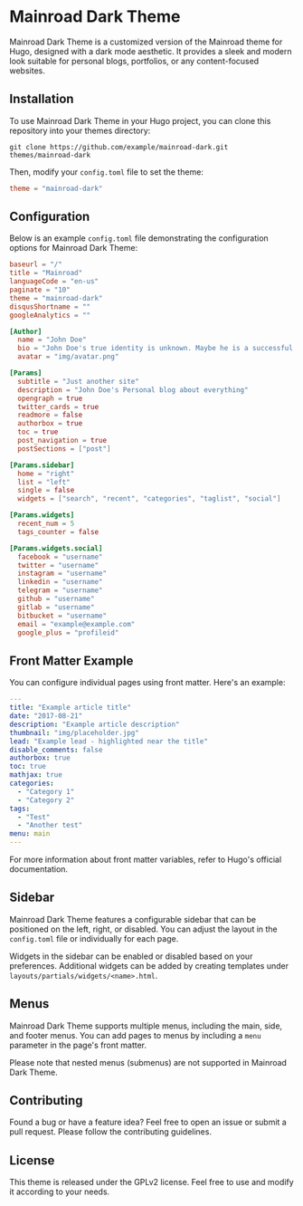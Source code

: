 # Mainroad Dark Theme

Mainroad Dark Theme is a customized version of the Mainroad theme for Hugo, designed with a dark mode aesthetic. It provides a sleek and modern look suitable for personal blogs, portfolios, or any content-focused websites.

## Installation

To use Mainroad Dark Theme in your Hugo project, you can clone this repository into your themes directory:

```
git clone https://github.com/example/mainroad-dark.git themes/mainroad-dark
```

Then, modify your `config.toml` file to set the theme:

```toml
theme = "mainroad-dark"
```

## Configuration

Below is an example `config.toml` file demonstrating the configuration options for Mainroad Dark Theme:

```toml
baseurl = "/"
title = "Mainroad"
languageCode = "en-us"
paginate = "10"
theme = "mainroad-dark"
disqusShortname = ""
googleAnalytics = ""

[Author]
  name = "John Doe"
  bio = "John Doe's true identity is unknown. Maybe he is a successful blogger or writer. Nobody knows it."
  avatar = "img/avatar.png"

[Params]
  subtitle = "Just another site"
  description = "John Doe's Personal blog about everything"
  opengraph = true
  twitter_cards = true
  readmore = false
  authorbox = true
  toc = true
  post_navigation = true
  postSections = ["post"]

[Params.sidebar]
  home = "right"
  list = "left"
  single = false
  widgets = ["search", "recent", "categories", "taglist", "social"]

[Params.widgets]
  recent_num = 5
  tags_counter = false

[Params.widgets.social]
  facebook = "username"
  twitter = "username"
  instagram = "username"
  linkedin = "username"
  telegram = "username"
  github = "username"
  gitlab = "username"
  bitbucket = "username"
  email = "example@example.com"
  google_plus = "profileid"
```

## Front Matter Example

You can configure individual pages using front matter. Here's an example:

```yaml
---
title: "Example article title"
date: "2017-08-21"
description: "Example article description"
thumbnail: "img/placeholder.jpg"
lead: "Example lead - highlighted near the title"
disable_comments: false
authorbox: true
toc: true
mathjax: true
categories:
  - "Category 1"
  - "Category 2"
tags:
  - "Test"
  - "Another test"
menu: main
---
```

For more information about front matter variables, refer to Hugo's official documentation.

## Sidebar

Mainroad Dark Theme features a configurable sidebar that can be positioned on the left, right, or disabled. You can adjust the layout in the `config.toml` file or individually for each page.

Widgets in the sidebar can be enabled or disabled based on your preferences. Additional widgets can be added by creating templates under `layouts/partials/widgets/<name>.html`.

## Menus

Mainroad Dark Theme supports multiple menus, including the main, side, and footer menus. You can add pages to menus by including a `menu` parameter in the page's front matter.

Please note that nested menus (submenus) are not supported in Mainroad Dark Theme.

## Contributing

Found a bug or have a feature idea? Feel free to open an issue or submit a pull request. Please follow the contributing guidelines.

## License

This theme is released under the GPLv2 license. Feel free to use and modify it according to your needs.
